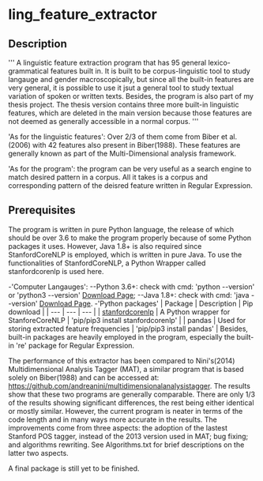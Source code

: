 # ling_feature_extractor
## Description
'''
A linguistic feature extraction program that has 95 general lexico-grammatical features built in. It is built to be corpus-linguistic tool to study langauge and gender macroscopically, but since all the built-in features are very general, it is possible to use it jsut a general tool to study textual variation of spoken or written texts. Besides, the program is also part of my thesis project. The thesis version contains three more built-in linguistic features, which are deleted in the main version because those features are not deemed as generally accessible in a normal corpus.
'''  

'As for the linguistic features': Over 2/3 of them come from Biber et al.(2006) with 42 features also present in Biber(1988). These features are generally known as part of the Multi-Dimensional analysis framework.

'As for the program': the program can be very useful as a search engine to match desired pattern in a corpus. All it takes is a corpus and corresponding pattern of the deisred feature written in Regular Expression. 

## Prerequisites
The program is written in pure Python language, the release of which should be over 3.6 to make the program properly because of some Python packages it uses. However, Java 1.8+ is also required since StanfordCoreNLP is employed, which is written in pure Java. To use the functionalities of StanfordCoreNLP, a Python Wrapper called stanfordcorenlp is used here.

-'Computer Langauges': 
--Python 3.6+: check with cmd: 'python --version' or 'python3 --version' [Download Page](https://www.python.org/downloads/); 
--Java 1.8+: check with cmd: 'java --version' [Download Page](https://www.java.com/en/download/). 
-'Python packages'
| Package | Description | Pip download | 
| --- | --- | --- |
| [stanfordcorenlp](https://github.com/Lynten/stanford-corenlp) | A Python wrapper for StanforeCoreNLP | 'pip/pip3 install stanfordcorenlp' |
| pandas | Used for storing extracted feature frequencies  | 'pip/pip3 install pandas' |
Besides, built-in packages are heavily employed in the program, especially the built-in 're' package for Regular Expression.




The performance of this extractor has been compared to Nini's(2014) Multidimensional Analysis Tagger (MAT), a similar program that is based solely on Biber(1988) and can be accessed at: https://github.com/andreanini/multidimensionalanalysistagger. The results show that these two programs are generally comparable. There are only 1/3 of the results showing significant differences, the rest being either identical or mostly similar. However, the current program is neater in terms of the code length and in many ways more accurate in the results. The improvements come from three aspects: the adoption of the lastest Stanford POS tagger, instead of the 2013 version used in MAT; bug fixing; and algorithms rewriting. See Algorithms.txt for brief descriptions on the latter two aspects.  

A final package is still yet to be finished. 
